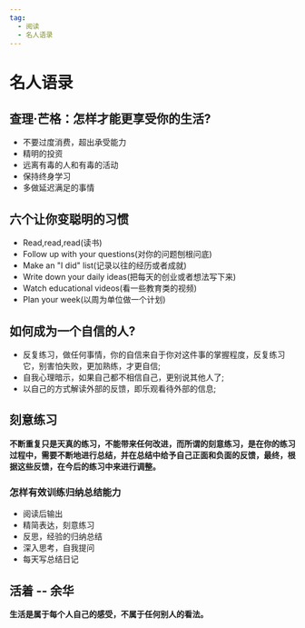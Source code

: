 ```yaml
---
tag: 
  - 阅读
  - 名人语录
---
```


# 名人语录

## 查理·芒格：怎样才能更享受你的生活?

- 不要过度消费，超出承受能力
- 精明的投资
- 远离有毒的人和有毒的活动
- 保持终身学习
- 多做延迟满足的事情

## 六个让你变聪明的习惯

- Read,read,read(读书)
- Follow up with your questions(对你的问题刨根问底)
- Make an "I did" list(记录以往的经历或者成就)
- Write down your daily ideas(把每天的创业或者想法写下来)
- Watch educational videos(看一些教育类的视频)
- Plan your week(以周为单位做一个计划)

## 如何成为一个自信的人?

- 反复练习，做任何事情，你的自信来自于你对这件事的掌握程度，反复练习它，别害怕失败，更加熟练，才更自信;
- 自我心理暗示，如果自己都不相信自己，更别说其他人了;
- 以自己的方式解读外部的反馈，即乐观看待外部的信息;

## 刻意练习

**不断重复只是天真的练习，不能带来任何改进，而所谓的刻意练习，是在你的练习过程中，需要不断地进行总结，并在总结中给予自己正面和负面的反馈，最终，根据这些反馈，在今后的练习中来进行调整。**

### 怎样有效训练归纳总结能力

- 阅读后输出
- 精简表达，刻意练习
- 反思，经验的归纳总结
- 深入思考，自我提问
- 每天写总结日记

## 活着 -- 余华

**生活是属于每个人自己的感受，不属于任何别人的看法。**
